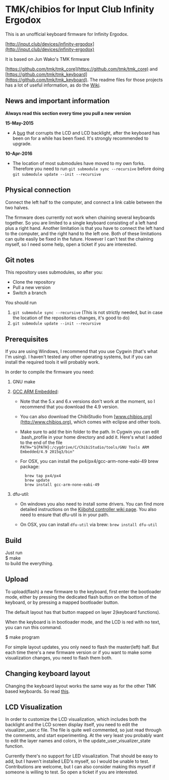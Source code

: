 TMK/chibios for Input Club Infinity Ergodox
===========================================

This is an unofficial keyboard firmware for Infinity Ergodox. 

[http://input.club/devices/infinity-ergodox](http://input.club/devices/infinity-ergodox)
    
It is based on Jun Wako's TMK firmware

[https://github.com/tmk/tmk_core](https://github.com/tmk/tmk_core) and [https://github.com/tmk/tmk_keyboard](https://github.com/tmk/tmk_keyboard). The readme files for those projects has a lot of useful information, as do the [Wiki](https://github.com/tmk/tmk_keyboard/wiki).

News and important information
------------------------------
**Always read this section every time you pull a new version**

**15-May-2015**

* A [bug](https://github.com/fredizzimo/infinity_ergodox/issues/9) that corrupts the LCD and LCD backlight, after the keyboard has been on for a while has been fixed. It's strongly recommended to upgrade.

**10-Apr-2016**

* The location of most submodules have moved to my own forks. Therefore you need to run `git submodule sync --recursive` before doing `git submodule update --init --recursive`

Physical connection
-------------------
Connect the left half to the computer, and connect a link cable between the two halves.

The firmware does currently not work when chaining several keyboards together. So you are limited to a single keyboard consisting of a left hand plus a right hand. Another limitation is that you have to connect the left hand to the computer, and the right hand to the left one. Both of these limitations can quite easily be fixed in the future. However I can't test the chaining myself, so I need some help, open a ticket if you are interested.

Git notes
---------
This repository uses submodules, so after you:

* Clone the repository
* Pull a new version
* Switch a branch

You should run

1. `git submodule sync --recursive` (This is not strictly needed, but in case the location of the repositories changes, it's good to do)
1. `git submodule update --init --recursive`

Prerequisites
-------------
If you are using Windows, I recommend that you use Cygwin (that's what I'm using). I haven't tested any other operating systems, but if you can install the required tools it will probably work.

In order to compile the firmware you need:

1.  GNU make
1.  [GCC ARM Embedded](https://launchpad.net/gcc-arm-embedded):
	* Note that the 5.x and 6.x versions don't work at the moment, so I recommend that you download the 4.9 version.
	* You can also download the ChibiStudio from [www.chibios.org](http://www.chibios.org), which comes with eclipse and other tools.
	* Make sure to add the bin folder to the path. In Cygwin you can edit .bash_profile in your home directory and add it. Here's what I added to the end of the file `PATH="${PATH}:/cygdrive/C/ChibiStudio/tools/GNU Tools ARM Embedded/4.9 2015q3/bin"`
	* For OSX, you can install the px4/px4/gcc-arm-none-eabi-49 brew package:
	
			brew tap px4/px4
			brew update
			brew install gcc-arm-none-eabi-49
		
1. dfu-util:

 	* On windows you also need to install some drivers. You can find more detailed instructions on the [Kiibohd controller wiki page](https://github.com/kiibohd/controller/wiki/Loading-DFU-Firmware). You also need to ensure that dfu-util is in your path.
 	
	* On OSX, you can install `dfu-util` via brew: `brew install dfu-util`

Build
-----
Just run  
$ make  
to build the everything.

Upload
------
To upload(flash) a new firmware to the keyboard, first enter the bootloader mode, either by pressing the dedicated flash button on the bottom of the keyboard, or by pressing a mapped bootloader button.

The default layout has that button mapped on layer 2(keyboard functions). 

When the keyboard is in bootloader mode, and the LCD is red with no text, you can run this command.

$ make program

For simple layout updates, you only need to flash the master(left) half. But each time there's a new firmware version or if you want to make some visualization changes, you need to flash them both.

Changing keyboard layout
------------------------
Changing the keyboard layout works the same way as for the other TMK based keyboards. So read [this](https://github.com/tmk/tmk_keyboard/wiki/FAQ-Keymap).

LCD Visualization
-----------------
In order to customize the LCD visualization, which includes both the backlight and the LCD screen display itself, you need to edit the visualizer\_user.c file. The file is quite well commented, so just read through the comments, and start experimenting. At the very least you probably want to edit the layer names and colors, in the update\_user\_visualizer\_state function.

Currently there's no support for LED visualization. That should be easy to add, but I haven't installed LED's myself, so I would be unable to test. Contributions are welcome, but I can also consider making this myself if someone is willing to test. So open a ticket if you are interested.
